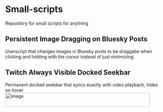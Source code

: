 # Small-scripts
Repository for small scripts for anything

## Persistent Image Dragging on Bluesky Posts
Userscript that changes images in Bluesky posts to be draggabe when clicking and holding with the cursor instead of just minimizing.

## Twitch Always Visible Docked Seekbar
Permanent docked seekbar that syncs exactly with video playback, hides on hover
<img width="459" height="45" alt="image" src="https://github.com/user-attachments/assets/7eb0b49a-99c6-474a-9f58-6df3e2d9886e" />
